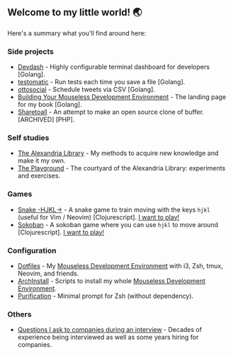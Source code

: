 ## Welcome to my little world! 🌏

Here's a summary what you'll find around here:

### Side projects

* [Devdash](https://github.com/Phantas0s/devdash) - Highly configurable terminal dashboard for developers [Golang].
* [testomatic](https://github.com/Phantas0s/testomatic) - Run tests each time you save a file [Golang].
* [ottosocial](https://github.com/Phantas0s/ottosocial) - Schedule tweets via CSV [Golang].
* [Building Your Mouseless Development Environment](https://github.com/Phantas0s/mouseless-dev) - The landing page for my book [Golang].
* [Sharetoall](https://github.com/Phantas0s/sharetoall) - An attempt to make an open source clone of buffer. [ARCHIVED] [PHP].

### Self studies

* [The Alexandria Library](https://github.com/Phantas0s/alexandria-library) - My methods to acquire new knowledge and make it my own.
* [The Playground](https://github.com/Phantas0s/playground) - The courtyard of the Alexandria Library: experiments and exercises.

### Games

* [Snake -HJKL->](https://github.com/Phantas0s/snake.hjkl) - A snake game to train moving with the keys `hjkl` (useful for Vim / Neovim) [Clojurescript]. [I want to play!](https://matthieucneude.com/snake/)
* [Sokoban](https://github.com/Phantas0s/sokoban) - A sokoban game where you can use `hjkl` to move around [Clojurescript]. [I want to play!](https://matthieucneude.com/sokoban/)

### Configuration

* [Dotfiles](https://github.com/Phantas0s/.dotfiles) - My [Mouseless Development Environment](https://themouseless.dev/) with i3, Zsh, tmux, Neovim, and friends.
* [ArchInstall](https://github.com/Phantas0s/ArchInstall) - Scripts to install my whole [Mouseless Development Environment](https://themouseless.dev/).
* [Purification](https://github.com/Phantas0s/purification) - Minimal prompt for Zsh (without dependency).

### Others

* [Questions I ask to companies during an interview](https://github.com/Phantas0s/questions-job-interview) - Decades of experience being interviewed as well as some years hiring for companies.

